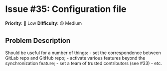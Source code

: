 # Issue #35: Configuration file

**Priority**: 🚀 Low
**Difficulty**: 🟡 Medium

## Problem Description

Should be useful for a number of things:    - set the correspondence between GitLab repo and GitHub repo;  - activate various features beyond the synchronization feature;  - set a team of trusted contributors (see #33)  - etc.
